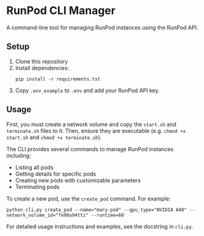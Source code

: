 # RunPod CLI Manager

A command-line tool for managing RunPod instances using the RunPod API.

## Setup

1. Clone this repository
2. Install dependencies:
   ```
   pip install -r requirements.txt
   ```
3. Copy `.env_example` to `.env` and add your RunPod API key.

## Usage

First, you must create a network volume and copy the `start.sh` and `terminate.sh` files to it.
Then, ensure they are executable (e.g. `chmod +x start.sh` and `chmod +x terminate.sh`).

The CLI provides several commands to manage RunPod instances including:
- Listing all pods
- Getting details for specific pods
- Creating new pods with customizable parameters
- Terminating pods

To create a new pod, use the `create_pod` command. For example:
```
python cli.py create_pod --name="mary-pod" --gpu_type="NVIDIA A40" --network_volume_id="fe90u94tti" --runtime=60
```

For detailed usage instructions and examples, see the docstring in `cli.py`.